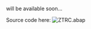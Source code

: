 will be available soon... 

Source code here:
![ZTRC.abap](../90%20Source%20code%20ABAP%20prog/ZTRC.abap)